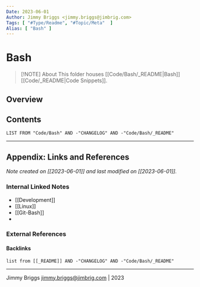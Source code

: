 ```yaml
---
Date: 2023-06-01
Author: Jimmy Briggs <jimmy.briggs@jimbrig.com>
Tags: [ "#Type/Readme", "#Topic/Meta"  ]
Alias: [ "Bash" ]
---
```


# Bash

> [!NOTE] About
> This folder houses [[Code/Bash/_README|Bash]] [[Code/_README|Code Snippets]].

## Overview

## Contents

```dataview
LIST FROM "Code/Bash" AND -"CHANGELOG" AND -"Code/Bash/_README"
```

***

## Appendix: Links and References

*Note created on [[2023-06-01]] and last modified on [[2023-06-01]].*

### Internal Linked Notes

- [[Development]]
- [[Linux]]
- [[Git-Bash]]
- 

### External References

#### Backlinks

```dataview
list from [[_README]] AND -"CHANGELOG" AND -"Code/Bash/_README"
```


***

Jimmy Briggs <jimmy.briggs@jimbrig.com> | 2023

